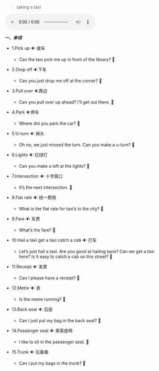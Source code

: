 
> taking a taxi

<audio controls="controls">
  <source src="https://file.cdn.shafish.cn/english/%E4%B9%98%E5%9D%90%E5%87%BA%E7%A7%9F%E8%BD%A6.mp3" type="audio/mpeg">
Your browser does not support the audio element.
</audio>

***一、单词***

- 1.<span id="english">Pick up <span class="point">:sound:</span></span> 接车

    - <span id="english">Can the taxi pick me up in front of the library? <span class="point">:speech_balloon:</span></span>

- 2.<span id="english">Drop off <span class="point">:sound:</span></span>下车

    - <span id="english">Can you just drop me off at the corner? <span class="point">:speech_balloon:</span></span>

- 3.<span id="english">Pull over <span class="point">:sound:</span></span>靠边

    - <span id="english">Can you pull over up ahead? I’ll get out there. <span class="point">:speech_balloon:</span></span>

- 4.<span id="english">Park <span class="point">:sound:</span></span>停车

    - <span id="english">Where did you park the car? <span class="point">:speech_balloon:</span></span>

- 5.<span id="english">U-turn <span class="point">:sound:</span></span> 掉头

    - <span id="english">Oh no, we just missed the turn. Can you make a u-turn? <span class="point">:speech_balloon:</span></span>

- 6.<span id="english">Lights <span class="point">:sound:</span></span> 红绿灯

    - <span id="english">Can you make a left at the lights? <span class="point">:speech_balloon:</span></span>

- 7.<span id="english">Intersection <span class="point">:sound:</span></span> 十字路口

    - <span id="english">It’s the next intersection. <span class="point">:speech_balloon:</span></span>

- 8.<span id="english">Flat rate <span class="point">:sound:</span></span> 统一费用

    - <span id="english">What is the flat rate for taxi’s in the city? <span class="point">:speech_balloon:</span></span>

- 9.<span id="english">Fare <span class="point">:sound:</span></span> 车费

    - <span id="english">What’s the fare? <span class="point">:speech_balloon:</span></span>

- 10.<span id="english">Hail a taxi get a taxi catch a cab <span class="point">:sound:</span></span> 打车

    - <span id="english">Let’s just hail a taxi. Are you good at hailing taxis? Can we get a taxi here? Is it easy to catch a cab on this street? <span class="point">:speech_balloon:</span></span>

- 11.<span id="english">Receipt <span class="point">:sound:</span></span> 发票

    - <span id="english">Can I please have a receipt? <span class="point">:speech_balloon:</span></span>

- 12.<span id="english">Metre <span class="point">:sound:</span></span> 表

    - <span id="english">Is the metre running? <span class="point">:speech_balloon:</span></span>

- 13.<span id="english">Back seat <span class="point">:sound:</span></span> 后座

    - <span id="english">Can I just put my bag in the back seat? <span class="point">:speech_balloon:</span></span>

- 14.<span id="english">Passenger seat <span class="point">:sound:</span></span> 乘客座椅

    - <span id="english">I like to sit in the passenger seat. <span class="point">:speech_balloon:</span></span>

- 15.<span id="english">Trunk <span class="point">:sound:</span></span> 后备箱

    - <span id="english">Can I put my bags in the trunk? <span class="point">:speech_balloon:</span></span>

